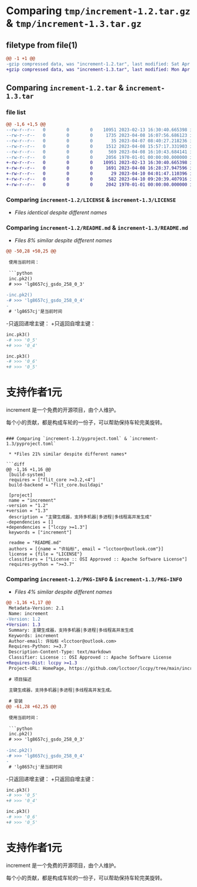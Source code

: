 # Comparing `tmp/increment-1.2.tar.gz` & `tmp/increment-1.3.tar.gz`

## filetype from file(1)

```diff
@@ -1 +1 @@
-gzip compressed data, was "increment-1.2.tar", last modified: Sat Apr  8 16:18:29 2023, max compression
+gzip compressed data, was "increment-1.3.tar", last modified: Mon Apr 10 14:19:46 2023, max compression
```

## Comparing `increment-1.2.tar` & `increment-1.3.tar`

### file list

```diff
@@ -1,6 +1,5 @@
--rw-r--r--   0        0        0    10951 2023-02-13 16:30:40.665398 increment-1.2/LICENSE
--rw-r--r--   0        0        0     1735 2023-04-08 16:07:56.686123 increment-1.2/README.md
--rw-r--r--   0        0        0       35 2023-04-07 08:40:27.218236 increment-1.2/increment/__init__.py
--rw-r--r--   0        0        0     1512 2023-04-08 15:57:17.331903 increment-1.2/increment/_increment.py
--rw-r--r--   0        0        0      569 2023-04-08 16:10:43.684141 increment-1.2/pyproject.toml
--rw-r--r--   0        0        0     2056 1970-01-01 00:00:00.000000 increment-1.2/PKG-INFO
+-rw-r--r--   0        0        0    10951 2023-02-13 16:30:40.665398 increment-1.3/LICENSE
+-rw-r--r--   0        0        0     1691 2023-04-08 16:28:37.947596 increment-1.3/README.md
+-rw-r--r--   0        0        0       29 2023-04-10 04:01:47.110396 increment-1.3/increment.py
+-rw-r--r--   0        0        0      582 2023-04-10 09:20:39.407916 increment-1.3/pyproject.toml
+-rw-r--r--   0        0        0     2042 1970-01-01 00:00:00.000000 increment-1.3/PKG-INFO
```

### Comparing `increment-1.2/LICENSE` & `increment-1.3/LICENSE`

 * *Files identical despite different names*

### Comparing `increment-1.2/README.md` & `increment-1.3/README.md`

 * *Files 8% similar despite different names*

```diff
@@ -50,28 +50,25 @@
 
 使用当前时间：
 
 ```python
 inc.pk2()
 # >>> 'lg8657cj_gsdo_258_0_3'
 
-inc.pk2()
-# >>> 'lg8657cj_gsdo_258_0_4'
-
 # 'lg8657cj'是当前时间
 ```
 
-只返回递增主键：
+只返回自增主键：
 
 ```python
 inc.pk3()
-# >>> '0_5'
+# >>> '0_4'
 
 inc.pk3()
-# >>> '0_6'
+# >>> '0_5'
 ```
 
 # 支持作者1元
 
 increment 是一个免费的开源项目，由个人维护。
 
 每个小的贡献，都是构成车轮的一份子，可以帮助保持车轮完美旋转。
```

### Comparing `increment-1.2/pyproject.toml` & `increment-1.3/pyproject.toml`

 * *Files 21% similar despite different names*

```diff
@@ -1,16 +1,16 @@
 [build-system]
 requires = ["flit_core >=3.2,<4"]
 build-backend = "flit_core.buildapi"
 
 [project]
 name = "increment"
-version = "1.2"
+version = "1.3"
 description = "主键生成器，支持多机器|多进程|多线程高并发生成"
-dependencies = []
+dependencies = ["lccpy >=1.3"]
 keywords = ["increment"]
 
 readme = "README.md"
 authors = [{name = "许灿标", email = "lcctoor@outlook.com"}]
 license = {file = "LICENSE"}
 classifiers = ["License :: OSI Approved :: Apache Software License"]
 requires-python = ">=3.7"
```

### Comparing `increment-1.2/PKG-INFO` & `increment-1.3/PKG-INFO`

 * *Files 4% similar despite different names*

```diff
@@ -1,16 +1,17 @@
 Metadata-Version: 2.1
 Name: increment
-Version: 1.2
+Version: 1.3
 Summary: 主键生成器，支持多机器|多进程|多线程高并发生成
 Keywords: increment
 Author-email: 许灿标 <lcctoor@outlook.com>
 Requires-Python: >=3.7
 Description-Content-Type: text/markdown
 Classifier: License :: OSI Approved :: Apache Software License
+Requires-Dist: lccpy >=1.3
 Project-URL: HomePage, https://github.com/lcctoor/lccpy/tree/main/increment
 
 # 项目描述
 
 主键生成器，支持多机器|多进程|多线程高并发生成。
 
 # 安装
@@ -61,28 +62,25 @@
 
 使用当前时间：
 
 ```python
 inc.pk2()
 # >>> 'lg8657cj_gsdo_258_0_3'
 
-inc.pk2()
-# >>> 'lg8657cj_gsdo_258_0_4'
-
 # 'lg8657cj'是当前时间
 ```
 
-只返回递增主键：
+只返回自增主键：
 
 ```python
 inc.pk3()
-# >>> '0_5'
+# >>> '0_4'
 
 inc.pk3()
-# >>> '0_6'
+# >>> '0_5'
 ```
 
 # 支持作者1元
 
 increment 是一个免费的开源项目，由个人维护。
 
 每个小的贡献，都是构成车轮的一份子，可以帮助保持车轮完美旋转。
```


